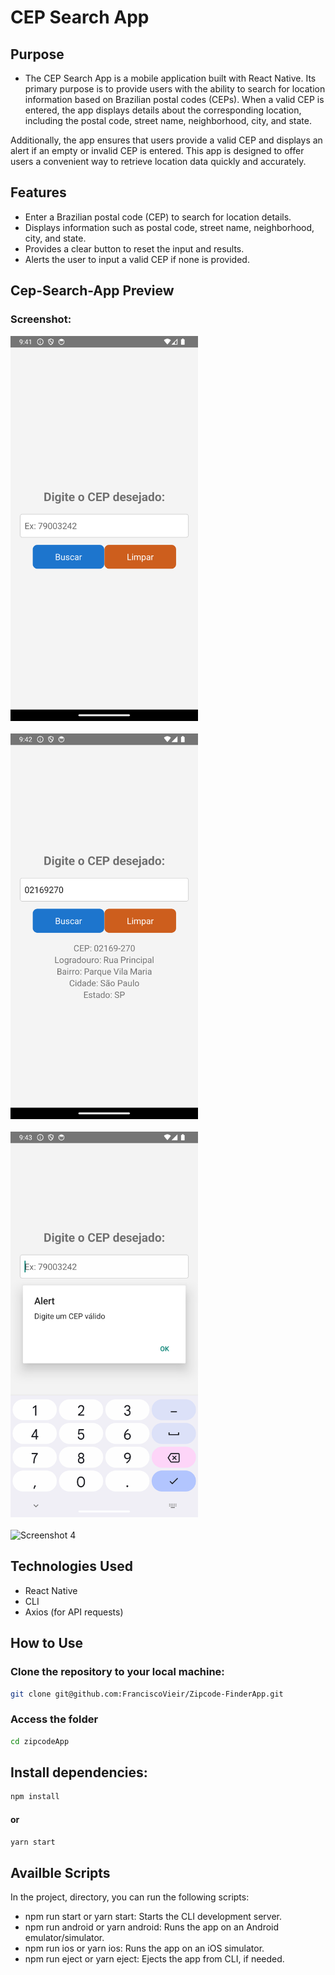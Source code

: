 # CEP Search App

## Purpose

- The CEP Search App is a mobile application built with React Native. Its primary purpose is to provide users with the ability to search for location information based on Brazilian postal codes (CEPs). When a valid CEP is entered, the app displays details about the corresponding location, including the postal code, street name, neighborhood, city, and state.

Additionally, the app ensures that users provide a valid CEP and displays an alert if an empty or invalid CEP is entered. This app is designed to offer users a convenient way to retrieve location data quickly and accurately.

## Features

- Enter a Brazilian postal code (CEP) to search for location details.
- Displays information such as postal code, street name, neighborhood, city, and state.
- Provides a clear button to reset the input and results.
- Alerts the user to input a valid CEP if none is provided.

## Cep-Search-App Preview

### Screenshot:

  <img src="./src/assets/screenshot1.png" alt="Screenshot 1" width="300">
  <br>
  <br>
  <img src="./src/assets/screenshot2.png" alt="Screenshot 2" width="300">
  <br>
  <br>
  <img src="./src/assets/screenshot3.png" alt="Screenshot 3" width="300">
  <br>
  <br>
  <img src="./src/assets/screenshot4.png" alt="Screenshot 4" width="300">

## Technologies Used

- React Native
- CLI
- Axios (for API requests)

## How to Use

### Clone the repository to your local machine:

```bash
git clone git@github.com:FranciscoVieir/Zipcode-FinderApp.git
```

### Access the folder

```bash
cd zipcodeApp
```

## Install dependencies:

```bash
npm install
```

#### or

```bash
yarn start
```

## Availble Scripts

In the project, directory, you can run the following scripts:

- npm run start or yarn start: Starts the CLI development server.
- npm run android or yarn android: Runs the app on an Android emulator/simulator.
- npm run ios or yarn ios: Runs the app on an iOS simulator.
- npm run eject or yarn eject: Ejects the app from CLI, if needed.
